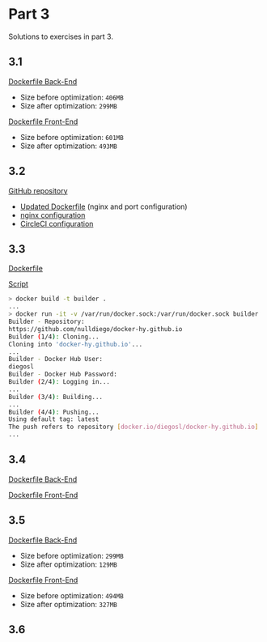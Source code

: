# Part 3

Solutions to exercises in part 3.

## 3.1

[Dockerfile Back-End](/part3/3.1/backend/Dockerfile)

- Size before optimization: `406MB`
- Size after optimization: `299MB`

[Dockerfile Front-End](/part3/3.1/frontend/Dockerfile)

- Size before optimization: `601MB`
- Size after optimization: `493MB`

## 3.2

[GitHub repository](https://github.com/nulldiego/docker-hy.github.io)

- [Updated Dockerfile](https://github.com/nulldiego/docker-hy.github.io/blob/master/Dockerfile) (nginx and port configuration)
- [nginx configuration](https://github.com/nulldiego/docker-hy.github.io/blob/master/nginx.conf)
- [CircleCI configuration](https://github.com/nulldiego/docker-hy.github.io/blob/master/.circleci/config.yml)

## 3.3

[Dockerfile](/part3/3.3/Dockerfile)

[Script](/part3/3.3/script.sh)

```bash
> docker build -t builder .
...
> docker run -it -v /var/run/docker.sock:/var/run/docker.sock builder
Builder - Repository:
https://github.com/nulldiego/docker-hy.github.io
Builder (1/4): Cloning...
Cloning into 'docker-hy.github.io'...
...
Builder - Docker Hub User:
diegosl
Builder - Docker Hub Password:
Builder (2/4): Logging in...
...
Builder (3/4): Building...
...
Builder (4/4): Pushing...
Using default tag: latest
The push refers to repository [docker.io/diegosl/docker-hy.github.io]
...
```

## 3.4

[Dockerfile Back-End](/part3/3.4/backend/Dockerfile)

[Dockerfile Front-End](/part3/3.4/frontend/Dockerfile)

## 3.5

[Dockerfile Back-End](/part3/3.5/backend/Dockerfile)

- Size before optimization: `299MB`
- Size after optimization: `129MB`

[Dockerfile Front-End](/part3/3.5/frontend/Dockerfile)

- Size before optimization: `494MB`
- Size after optimization: `327MB`

## 3.6

